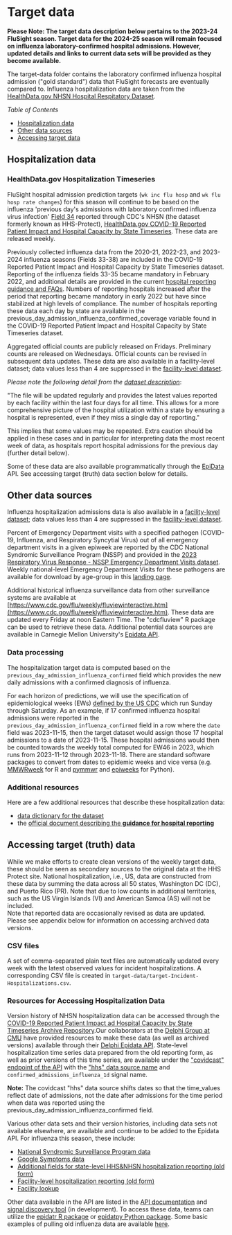 # Target data 

**Please Note: The target data description below pertains to the 2023-24 FluSight season. Target data for the 2024-25 season will remain focused on influenza laboratory-confirmed hospital admissions. However, updated details and links to current data sets will be provided as they become available.**

The target-data folder contains the laboratory confirmed influenza hospital admission ("gold standard") data that FluSight forecasts are eventually compared to. Influenza hospitalization data are taken from the [HealthData.gov NHSN Hospital Respitatory Dataset](https://www.cdc.gov/nhsn/psc/hospital-respiratory-reporting.html).

*Table of Contents*

-   [Hospitalization data](#hospitalization-data)
-   [Other data sources](#data-sources)
-   [Accessing target data](#accessing-target-data)


Hospitalization data
----------------------

### HealthData.gov Hospitalization Timeseries

FluSight hospital admission prediction targets (`wk inc flu hosp` and `wk flu hosp rate changes`) for this season will continue to be based on the influenza 'previous day's admissions with laboratory confirmed influenza virus infection' [Field 34](https://www.hhs.gov/sites/default/files/covid-19-faqs-hospitals-hospital-laboratory-acute-care-facility-data-reporting.pdf) reported through CDC's NHSN (the dataset formerly known as HHS-Protect), [HealthData.gov COVID-19 Reported Patient
Impact and Hospital Capacity by State
Timeseries](https://healthdata.gov/Hospital/COVID-19-Reported-Patient-Impact-and-Hospital-Capa/g62h-syeh).
These data are released weekly.



Previously collected influenza data from the 2020-21, 2022-23, and 2023-2024 influenza seasons (Fields 33-38) are included in the COVID-19 Reported Patient Impact and Hospital Capacity by State Timeseries dataset. Reporting of the influenza fields 33-35 became mandatory in February 2022, and additional details are provided in the current [hospital reporting guidance and FAQs](https://www.hhs.gov/sites/default/files/covid-19-faqs-hospitals-hospital-laboratory-acute-care-facility-data-reporting.pdf). Numbers of reporting hospitals increased after the period that reporting became mandatory in early 2022 but have since stabilized at high levels of compliance.  The number of hospitals reporting these data each day by state are available in the previous_day_admission_influenza_confirmed_coverage variable found in the COVID-19 Reported Patient Impact and Hospital Capacity by State Timeseries dataset.

Aggregated official counts are publicly released on Fridays. Preliminary counts are released on Wednesdays. Official counts can be revised in subsequent data updates.
These data are also available in a facility-level dataset; data values less than 4 are suppressed in the [facility-level dataset](https://healthdata.gov/Hospital/COVID-19-Reported-Patient-Impact-and-Hospital-Capa/anag-cw7u). 


*Please note the following detail from the [dataset description](https://healthdata.gov/Hospital/COVID-19-Reported-Patient-Impact-and-Hospital-Capa/g62h-syeh)*: 

"The file will be updated regularly and provides the latest values reported by each facility within the last four days for all time. This allows for a more comprehensive picture of the hospital utilization within a state by ensuring a hospital is represented, even if they miss a single day of reporting."  

This implies that some values may be repeated. Extra caution should be applied in these cases and in particular for interpreting data the most recent week of data, as hospitals report hospital admissions for the previous day (further detail below).


Some of these data are also available programmatically through the [EpiData](https://cmu-delphi.github.io/delphi-epidata/) API. See accessing target (truth) data section below for details.


Other data sources
------------

Influenza hospitalization admissions data is also available in a [facility-level dataset](https://healthdata.gov/Hospital/COVID-19-Reported-Patient-Impact-and-Hospital-Capa/anag-cw7u); data values less than 4 are suppressed in the [facility-level dataset](https://healthdata.gov/Hospital/COVID-19-Reported-Patient-Impact-and-Hospital-Capa/anag-cw7u). 

Percent of Emergency Department visits with a specified pathogen (COVID-19, Influenza, and Respiratory Syncytial Virus) out of all emergency department visits in a given epiweek are reported by the CDC National Syndromic Surveillance Program (NSSP) and provided in the [2023 Respiratory Virus Response - NSSP Emergency Department Visits dataset](https://data.cdc.gov/Public-Health-Surveillance/2023-Respiratory-Virus-Response-NSSP-Emergency-Dep/vutn-jzwm).  Weekly national-level Emergency Department Visits for these pathogens are available for download by age-group in this [landing page](https://www.cdc.gov/ncird/surveillance/respiratory-illnesses/index.html).   

Additional historical influenza surveillance data from other surveillance systems are available at [https://www.cdc.gov/flu/weekly/fluviewinteractive.htm](https://www.cdc.gov/flu/weekly/fluviewinteractive.htm). These data are updated every Friday at noon Eastern Time. The "cdcfluview" R package can be used to retrieve these data. Additional potential data sources are available in Carnegie Mellon University's [Epidata API](https://delphi.cmu.edu/).


### Data processing

The hospitalization target data is computed based on the `previous_day_admission_influenza_confirmed`
field which provides the new daily admissions with a confirmed diagnosis of influenza.

For each horizon of predictions, we will use the specification of
epidemiological weeks (EWs) [defined by the US
CDC](https://ndc.services.cdc.gov/wp-content/uploads/MMWR_Week_overview.pdf) which
run Sunday through Saturday. As an example, if 17 confirmed influenza hospital admissions were reported in the `previous_day_admission_influenza_confirmed` field in a row where the `date` field was 2023-11-15, then the target dataset would assign those 17 hospital admissions to a date of 2023-11-15. These hospital admissions would then be counted towards the weekly total computed for EW46 in 2023, which runs from 2023-11-12 through 2023-11-18. There are standard software packages to convert from dates to epidemic weeks and vice versa (e.g. [MMWRweek](https://cran.r-project.org/web/packages/MMWRweek/) for R and [pymmwr](https://pypi.org/project/pymmwr/) and [epiweeks](https://pypi.org/project/epiweeks/) for Python).


### Additional resources

Here are a few additional resources that describe these hospitalization
data:

-   [data dictionary for the
    dataset](https://healthdata.gov/Hospital/COVID-19-Reported-Patient-Impact-and-Hospital-Capa/g62h-syeh)
-   the [official document describing the **guidance for hospital
    reporting**](https://www.hhs.gov/sites/default/files/covid-19-faqs-hospitals-hospital-laboratory-acute-care-facility-data-reporting.pdf)


Accessing target (truth) data
----------
While we make efforts to create clean versions of the weekly target data, these should be seen as secondary sources to the original data at the HHS Protect site. National hospitalization, i.e., US, data are constructed from these data by summing the data across all 50 states, Washington DC (DC), and Puerto Rico (PR). Note that due to low counts in additional territories, such as the US Virgin Islands (VI) and American Samoa (AS) will not be included.       
Note that reported data are occasionally revised as data are updated. Please see appendix below for information on accessing archived data versions.


### CSV files
A set of comma-separated plain text files are automatically updated every week with the latest observed values for incident hospitalizations. A corresponding CSV file is created in `target-data/target-Incident-Hospitalizations.csv`.


### Resources for Accessing Hospitalization Data

Version history of NHSN hospitalization data can be accessed through the [COVID-19 Reported Patient Impact ad Hospital Capacity by State Timeseries Archive Repository](https://healthdata.gov/dataset/COVID-19-Reported-Patient-Impact-and-Hospital-Capa/qqte-vkut/about_data).Our collaborators at the [Delphi Group at
CMU](https://delphi.cmu.edu/) have provided resources to make these data (as well as archived versions) available through their [Delphi Epidata
API](https://cmu-delphi.github.io/delphi-epidata/). State-level hospitalization time series data prepared from the old reporting form, as well as prior versions of this time series, are available under the ["covidcast" endpoint of the API](https://cmu-delphi.github.io/delphi-epidata/api/covidcast.html) with the ["hhs" data source name](https://cmu-delphi.github.io/delphi-epidata/api/covidcast-signals/hhs.html) and `confirmed_admissions_influenza_1d` signal name.

**Note:** The covidcast "hhs" data source shifts dates so that the time_values reflect date of admissions, not the date after admissions for the time period when data was reported using the previous_day_admission_influenza_confirmed field.

Various other data sets and their version histories, including data sets not available elsewhere, are available and continue to be added to the Epidata API.  For influenza this season, these include:

- [National Syndromic Surveillance Program data](https://cmu-delphi.github.io/delphi-epidata/api/covidcast-signals/nssp.html)
- [Google Symptoms data](https://cmu-delphi.github.io/delphi-epidata/api/covidcast-signals/google-symptoms.html)
- [Additional fields for state-level HHS&NHSN hospitalization reporting (old form)](https://cmu-delphi.github.io/delphi-epidata/api/covid_hosp.html) 
- [Facility-level hospitalization reporting (old form)](https://cmu-delphi.github.io/delphi-epidata/api/covid_hosp_facility.html) 
- [Facility lookup](https://cmu-delphi.github.io/delphi-epidata/api/covid_hosp_facility_lookup.html)

Other data available in the API are listed in the [API documentation](https://cmu-delphi.github.io/delphi-epidata/) and [signal discovery tool](https://delphi.cmu.edu/signals/) (in development). To access these data, teams can utilize the [epidatr R package](https://cmu-delphi.github.io/epidatr/) or [epidatpy Python package](https://cmu-delphi.github.io/epidatpy/). Some basic examples of pulling old influenza data are available [here](https://github.com/cmu-delphi/flusight-helper-snippets).

